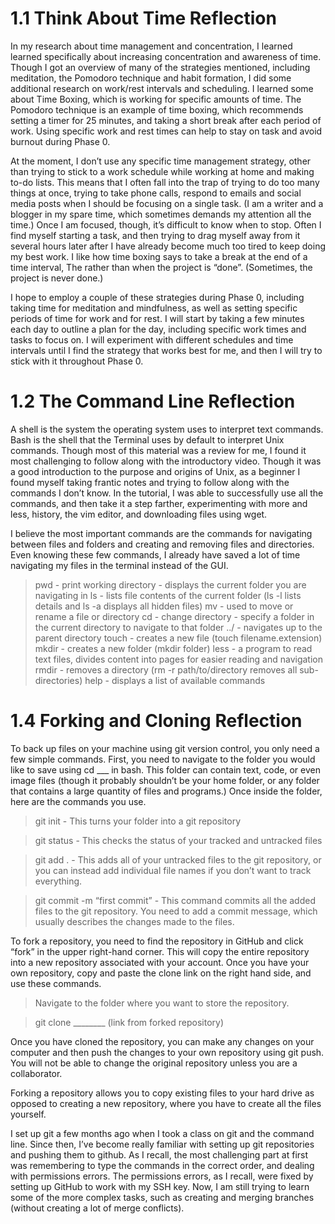 # 1.1 Think About Time Reflection

In my research about time management and concentration, I learned learned specifically about increasing concentration and awareness of time.  Though I got an overview of many of the strategies mentioned, including meditation, the Pomodoro technique and habit formation, I did some additional research on work/rest intervals and scheduling.  I learned some about Time Boxing, which is working for specific amounts of time.  The Pomodoro technique is an example of time boxing, which recommends setting a timer for 25 minutes, and taking a short break after each period of work.  Using specific work and rest times can help to stay on task and avoid burnout during Phase 0.

At the moment, I don’t use any specific time management strategy, other than trying to stick to a work schedule while working at home and making to-do lists.  This means that I often fall into the trap of trying to do too many things at once, trying to take phone calls, respond to emails and social media posts when I should be focusing on a single task. (I am a writer and a blogger in my spare time, which sometimes demands my attention all the time.)  Once I am focused, though, it’s difficult to know when to stop.  Often I find myself starting a task, and then trying to drag myself away from it several hours later after I have already become much too tired to keep doing my best work.  I like how time boxing says to take a break at the end of a time interval, The rather than when the project is “done”.  (Sometimes, the project is never done.)

I hope to employ a couple of these strategies during Phase 0, including taking time for meditation and mindfulness, as well as setting specific periods of time for work and for rest.  I will start by taking a few minutes each day to outline a plan for the day, including specific work times and tasks to focus on.  I will experiment with different schedules and time intervals until I find the strategy that works best for me, and then I will try to stick with it throughout Phase 0.

# 1.2 The Command Line Reflection

A shell is the system the operating system uses to interpret text commands.  Bash is the shell that the Terminal uses by default to interpret Unix commands.  Though most of this material was a review for me, I found it most challenging to follow along with the introductory video.  Though it was a good introduction to the purpose and origins of Unix, as a beginner I found myself taking frantic notes and trying to follow along with the commands I don’t know.  In the tutorial, I was able to successfully use all the commands, and then take it a step farther, experimenting with more and less, history, the vim editor, and downloading files using wget.

I believe the most important commands are the commands for navigating between files and folders and creating and removing files and directories.  Even knowing these few commands, I already have saved a lot of time navigating my files in the terminal instead of the GUI.

> pwd - print working directory - displays the current folder you are navigating in
> ls - lists file contents of the current folder (ls -l lists details and ls -a displays all hidden files)
> mv - used to move or rename a file or directory
> cd - change directory - specify a folder in the current directory to navigate to that folder
> ../ - navigates up to the parent directory
> touch - creates a new file (touch filename.extension)
> mkdir - creates a new folder (mkdir folder)
> less - a program to read text files, divides content into pages for easier reading and navigation
> rmdir - removes a directory (rm -r path/to/directory removes all sub-directories)
> help - displays a list of available commands

# 1.4 Forking and Cloning Reflection

To back up files on your machine using git version control, you only need a few simple commands.  First, you need to navigate to the folder you would like to save using cd ___ in bash.  This folder can contain text, code, or even image files (though it probably shouldn’t be your home folder, or any folder that contains a large quantity of files and programs.)  Once inside the folder, here are the commands you use.

> git init - This turns your folder into a git repository

> git status - This checks the status of your tracked and untracked files

> git add . - This adds all of your untracked files to the git repository, or you can instead add individual file names if you don’t want to track everything.

> git commit -m “first commit” - This command commits all the added files to the git repository.  You need to add a commit message, which usually describes the changes made to the files.

To fork a repository, you need to find the repository in GitHub and click “fork” in the upper right-hand corner.  This will copy the entire repository into a new repository associated with your account.  Once you have your own repository, copy and paste the clone link on the right hand side, and use these commands.

> Navigate to the folder where you want to store the repository.

> git clone ________ (link from forked repository)

Once you have cloned the repository, you can make any changes on your computer and then push the changes to your own repository using git push.  You will not be able to change the original repository unless you are a collaborator.

Forking a repository allows you to copy existing files to your hard drive as opposed to creating a new repository, where you have to create all the files yourself.

I set up git a few months ago when I took a class on git and the command line.  Since then, I’ve become really familiar with setting up git repositories and pushing them to github.  As I recall, the most challenging part at first was remembering to type the commands in the correct order, and dealing with permissions errors.  The permissions errors, as I recall, were fixed by setting up GitHub to work with my SSH key.  Now, I am still trying to learn some of the more complex tasks, such as creating and merging branches (without creating a lot of merge conflicts).
